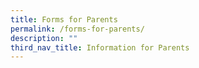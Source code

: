 ```yaml
---
title: Forms for Parents
permalink: /forms-for-parents/
description: ""
third_nav_title: Information for Parents
---
```

